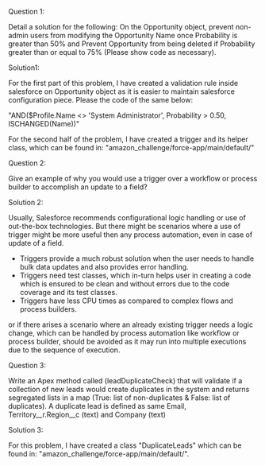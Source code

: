 Question 1:

Detail a solution for the following: On the Opportunity object, prevent non-admin users from modifying the Opportunity Name once Probability is greater than 50% and Prevent Opportunity from being deleted if Probability greater than or equal to 75% (Please show code as necessary).

Solution1:

For the first part of this problem, I have created a validation rule inside salesforce on Opportunity object as it is easier to maintain salesforce configuration piece. Please the code of the same below:

"AND($Profile.Name <> 'System Administrator', Probability > 0.50, ISCHANGED(Name))"

For the second half of the problem, I have created a trigger and its helper class, which can be found in: "amazon_challenge/force-app/main/default/"



Question 2:

Give an example of why you would use a trigger over a workflow or process builder to accomplish an update to a field?

Solution 2:

Usually, Salesforce recommends configurational logic handling or use of out-the-box technologies. But there might be scenarios where a use of trigger might be more useful then any process automation, even in case of update of a field.

  - Triggers provide a much robust solution when the user needs to handle bulk data updates and also provides error handling.
  - Triggers need test classes, which in-turn helps user in creating a code which is ensured to be clean and without errors due to the code coverage and its test 
    classes.
  - Triggers have less CPU times as compared to complex flows and process builders.

  or if there arises a scenario where an already existing trigger needs a logic change, which can be handled by process automation like workflow or process builder, should be avoided as it may run into multiple executions due to the sequence of execution.




Question 3:

Write an Apex method called (leadDuplicateCheck) that will validate if a collection of new leads would create duplicates in the system and returns segregated lists in a map (True: list of non-duplicates & False: list of duplicates). A duplicate lead is defined as same Email, Territory__r.Region__c (text) and Company (text)

Solution 3:

For this problem, I have created a class "DuplicateLeads" which can be found in: "amazon_challenge/force-app/main/default/".